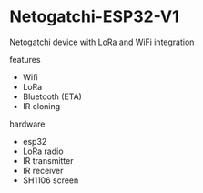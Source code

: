 # Netogatchi-ESP32-V1
Netogatchi device with LoRa and WiFi integration


features
- Wifi
- LoRa 
- Bluetooth (ETA)
- IR cloning

hardware
- esp32
- LoRa radio
- IR transmitter
- IR receiver
- SH1106 screen
